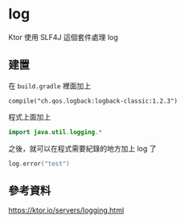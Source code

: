 # log

Ktor 使用 SLF4J 這個套件處理 log

## 建置

在 `build.gradle` 裡面加上

```
compile("ch.qos.logback:logback-classic:1.2.3")
```

程式上面加上

```kotlin
import java.util.logging.*
```

之後，就可以在程式需要紀錄的地方加上 log 了

```kotlin
log.error("test")
```

## 參考資料
https://ktor.io/servers/logging.html
